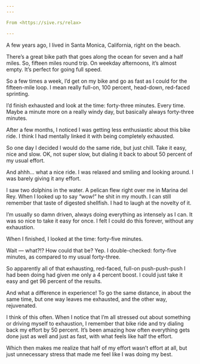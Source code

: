 ```yaml
---
---

From <https://sive.rs/relax>

---
```


A few years ago, I lived in Santa Monica, California, right on the beach.

There’s a great bike path that goes along the ocean for seven and a half miles. So, fifteen miles round trip. On weekday afternoons, it’s almost empty. It’s perfect for going full speed.

So a few times a week, I’d get on my bike and go as fast as I could for the fifteen-mile loop. I mean really full-on, 100 percent, head-down, red-faced sprinting.

I’d finish exhausted and look at the time: forty-three minutes. Every time. Maybe a minute more on a really windy day, but basically always forty-three minutes.

After a few months, I noticed I was getting less enthusiastic about this bike ride. I think I had mentally linked it with being completely exhausted.

So one day I decided I would do the same ride, but just chill. Take it easy, nice and slow. OK, not super slow, but dialing it back to about 50 percent of my usual effort.

And ahhh… what a nice ride. I was relaxed and smiling and looking around. I was barely giving it any effort.

I saw two dolphins in the water. A pelican flew right over me in Marina del Rey. When I looked up to say “wow!” he shit in my mouth. I can still remember that taste of digested shellfish. I had to laugh at the novelty of it.

I’m usually so damn driven, always doing everything as intensely as I can. It was so nice to take it easy for once. I felt I could do this forever, without any exhaustion.

When I finished, I looked at the time: forty-five minutes.

Wait — what?!? How could that be? Yep. I double-checked: forty-five minutes, as compared to my usual forty-three.

So apparently all of that exhausting, red-faced, full-on push-push-push I had been doing had given me only a 4 percent boost. I could just take it easy and get 96 percent of the results.

And what a difference in experience! To go the same distance, in about the same time, but one way leaves me exhausted, and the other way, rejuvenated.

I think of this often. When I notice that I’m all stressed out about something or driving myself to exhaustion, I remember that bike ride and try dialing back my effort by 50 percent. It’s been amazing how often everything gets done just as well and just as fast, with what feels like half the effort.

Which then makes me realize that half of my effort wasn’t effort at all, but just unnecessary stress that made me feel like I was doing my best.